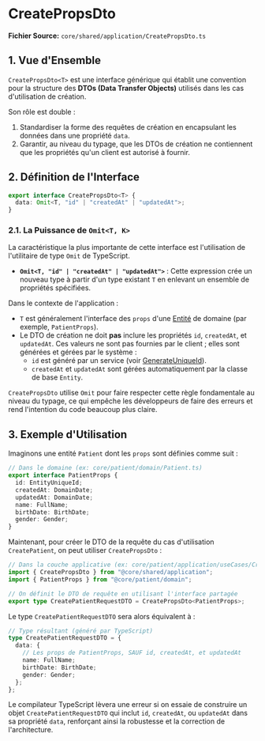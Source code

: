 # CreatePropsDto

**Fichier Source:** `core/shared/application/CreatePropsDto.ts`

## 1. Vue d'Ensemble

`CreatePropsDto<T>` est une interface générique qui établit une convention pour la structure des **DTOs (Data Transfer Objects)** utilisés dans les cas d'utilisation de création.

Son rôle est double :

1.  Standardiser la forme des requêtes de création en encapsulant les données dans une propriété `data`.
2.  Garantir, au niveau du typage, que les DTOs de création ne contiennent que les propriétés qu'un client est autorisé à fournir.

## 2. Définition de l'Interface

```typescript
export interface CreatePropsDto<T> {
  data: Omit<T, "id" | "createdAt" | "updatedAt">;
}
```

### 2.1. La Puissance de `Omit<T, K>`

La caractéristique la plus importante de cette interface est l'utilisation de l'utilitaire de type `Omit` de TypeScript.

- **`Omit<T, "id" | "createdAt" | "updatedAt">`** : Cette expression crée un nouveau type à partir d'un type existant `T` en enlevant un ensemble de propriétés spécifiées.

Dans le contexte de l'application :

- `T` est généralement l'interface des `props` d'une [Entité](../domain/common/Entity.md) de domaine (par exemple, `PatientProps`).
- Le DTO de création ne doit **pas** inclure les propriétés `id`, `createdAt`, et `updatedAt`. Ces valeurs ne sont pas fournies par le client ; elles sont générées et gérées par le système :
  - `id` est généré par un service (voir [GenerateUniqueId](../domain/common/GenerateUniqueId.md)).
  - `createdAt` et `updatedAt` sont gérées automatiquement par la classe de base `Entity`.

`CreatePropsDto` utilise `Omit` pour faire respecter cette règle fondamentale au niveau du typage, ce qui empêche les développeurs de faire des erreurs et rend l'intention du code beaucoup plus claire.

## 3. Exemple d'Utilisation

Imaginons une entité `Patient` dont les `props` sont définies comme suit :

```typescript
// Dans le domaine (ex: core/patient/domain/Patient.ts)
export interface PatientProps {
  id: EntityUniqueId;
  createdAt: DomainDate;
  updatedAt: DomainDate;
  name: FullName;
  birthDate: BirthDate;
  gender: Gender;
}
```

Maintenant, pour créer le DTO de la requête du cas d'utilisation `CreatePatient`, on peut utiliser `CreatePropsDto` :

```typescript
// Dans la couche applicative (ex: core/patient/application/useCases/CreatePatientUseCase.ts)
import { CreatePropsDto } from "@core/shared/application";
import { PatientProps } from "@core/patient/domain";

// On définit le DTO de requête en utilisant l'interface partagée
export type CreatePatientRequestDTO = CreatePropsDto<PatientProps>;
```

Le type `CreatePatientRequestDTO` sera alors équivalent à :

```typescript
// Type résultant (généré par TypeScript)
type CreatePatientRequestDTO = {
  data: {
    // Les props de PatientProps, SAUF id, createdAt, et updatedAt
    name: FullName;
    birthDate: BirthDate;
    gender: Gender;
  };
};
```

Le compilateur TypeScript lèvera une erreur si on essaie de construire un objet `CreatePatientRequestDTO` qui inclut `id`, `createdAt`, ou `updatedAt` dans sa propriété `data`, renforçant ainsi la robustesse et la correction de l'architecture.
